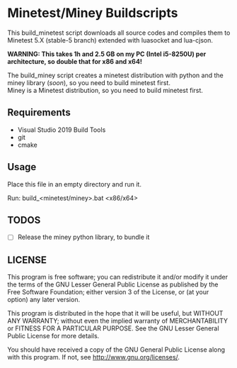 # Minetest/Miney Buildscripts

This build_minetest script downloads all source codes and compiles them to Minetest 5.X (stable-5 branch) extended with luasocket and lua-cjson.

**WARNING: This takes 1h and 2.5 GB on my PC (Intel i5-8250U) per architecture, so double that for x86 and x64!**

The build_miney script creates a minetest distribution with python and the miney library (*soon*), so you need to build minetest first.  
Miney is a Minetest distribution, so you need to build minetest first. 

## Requirements 

- Visual Studio 2019 Build Tools
- git
- cmake

## Usage

Place this file in an empty directory and run it.

Run: build_<minetest/miney>.bat <x86/x64>

## TODOS

- [ ] Release the miney python library, to bundle it

## LICENSE

This program is free software; you can redistribute it and/or modify
it under the terms of the GNU Lesser General Public License as published by
the Free Software Foundation; either version 3 of the License, or
(at your option) any later version.

This program is distributed in the hope that it will be useful,
but WITHOUT ANY WARRANTY; without even the implied warranty of
MERCHANTABILITY or FITNESS FOR A PARTICULAR PURPOSE.  See the
GNU Lesser General Public License for more details.

You should have received a copy of the GNU General Public License
along with this program.  If not, see <http://www.gnu.org/licenses/>.
